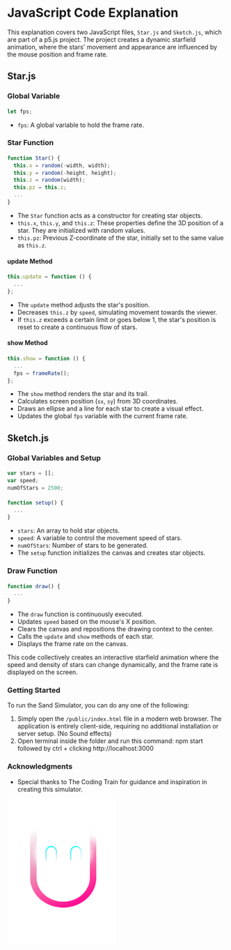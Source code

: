 # JavaScript Code Explanation

This explanation covers two JavaScript files, `Star.js` and `Sketch.js`, which are part of a p5.js project. The project creates a dynamic starfield animation, where the stars' movement and appearance are influenced by the mouse position and frame rate.

## Star.js

### Global Variable

```javascript
let fps;
```

- `fps`: A global variable to hold the frame rate.

### Star Function

```javascript
function Star() {
  this.x = random(-width, width);
  this.y = random(-height, height);
  this.z = random(width);
  this.pz = this.z;
  ...
}
```

- The `Star` function acts as a constructor for creating star objects.
- `this.x`, `this.y`, and `this.z`: These properties define the 3D position of a star. They are initialized with random values.
- `this.pz`: Previous Z-coordinate of the star, initially set to the same value as `this.z`.

#### update Method

```javascript
this.update = function () {
  ...
};
```

- The `update` method adjusts the star's position.
- Decreases `this.z` by `speed`, simulating movement towards the viewer.
- If `this.z` exceeds a certain limit or goes below 1, the star's position is reset to create a continuous flow of stars.

#### show Method

```javascript
this.show = function () {
  ...
  fps = frameRate();
};
```

- The `show` method renders the star and its trail.
- Calculates screen position (`sx`, `sy`) from 3D coordinates.
- Draws an ellipse and a line for each star to create a visual effect.
- Updates the global `fps` variable with the current frame rate.

## Sketch.js

### Global Variables and Setup

```javascript
var stars = [];
var speed;
numOfStars = 2500;

function setup() {
  ...
}
```

- `stars`: An array to hold star objects.
- `speed`: A variable to control the movement speed of stars.
- `numOfStars`: Number of stars to be generated.
- The `setup` function initializes the canvas and creates star objects.

### Draw Function

```javascript
function draw() {
  ...
}
```

- The `draw` function is continuously executed.
- Updates `speed` based on the mouse's X position.
- Clears the canvas and repositions the drawing context to the center.
- Calls the `update` and `show` methods of each star.
- Displays the frame rate on the canvas.

This code collectively creates an interactive starfield animation where the speed and density of stars can change dynamically, and the frame rate is displayed on the screen.

### Getting Started

To run the Sand Simulator, you can do any one of the following:

1. Simply open the `/public/index.html` file in a modern web browser. The application is entirely client-side, requiring no additional installation or server setup. (No Sound effects)
2. Open terminal inside the folder and run this command: npm start followed by ctrl + clicking http://localhost:3000

### Acknowledgments

- Special thanks to The Coding Train for guidance and inspiration in creating this simulator.

<img src="./public/images/ME.png" width="250" height="333" />
